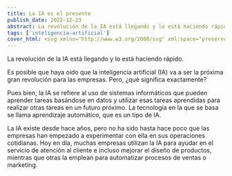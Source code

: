 ```yaml
---
title: La IA es el presente
publish_date: 2022-12-23
abstract: La revolución de la IA está llegando y lo está haciendo rápido.
tags: ['inteligencia-artificial']
cover_html: <svg xmlns="http://www.w3.org/2000/svg" xml:space="preserve" style="enable-background:new 0 0 119.25 122.88" viewBox="0 0 119.25 122.88" fill="currentColor"><path d="M86.28 104.11a4.04 4.04 0 0 0-3.04 0c-.47.2-.9.48-1.25.84l-.03.02a3.6 3.6 0 0 0-.77 1.1h-6.31v-5.48a13.64 13.64 0 0 1-3.54 1.1v6.14a1.76 1.76 0 0 0 1.77 1.77h8.14a3.35 3.35 0 0 0 .69.95l.03.03a3.94 3.94 0 0 0 4.3.87l.03-.01a4.05 4.05 0 0 0 2.15-2.15 4.04 4.04 0 0 0 0-3.04 3.94 3.94 0 0 0-2.17-2.14zm-28.85-37.5h-7.4l-1.06 3.48h-6.66l7.95-21.12h7.14l7.92 21.12h-6.83l-1.06-3.48zm-1.38-4.58-2.31-7.59-2.32 7.59h4.63zm11.11-13.07h6.55v21.12h-6.55V48.96zm-4.99-21.65a11.56 11.56 0 0 0-2.95 3.19.46.46 0 0 1-.17.17.59.59 0 0 1-.8-.17 11.56 11.56 0 0 0-2.95-3.19 9.45 9.45 0 0 0-3.7-1.63h-.02a10.07 10.07 0 0 0-3.79-.04 11.42 11.42 0 0 0-6.72 3.86c-.82.95-1.48 2.04-1.91 3.21l-.19.57c-.05.18-.11.38-.15.58a.57.57 0 0 1-.55.46c-1.34.2-2.67.69-3.91 1.42a13.44 13.44 0 0 0-3.44 2.99c-1 1.22-1.84 2.66-2.44 4.26a15.8 15.8 0 0 0-.97 4.9l-.01.68.01.66a.59.59 0 0 1-.24.51c-.82.59-1.56 1.2-2.22 1.83-.67.65-1.26 1.32-1.77 2.01a13.15 13.15 0 0 0-1.85 3.5 12.05 12.05 0 0 0-.17 7.3c.34 1.17.86 2.31 1.53 3.37a15.58 15.58 0 0 0 2.84 3.39.6.6 0 0 1 .18.54 13.53 13.53 0 0 0-.15 4.49 14.36 14.36 0 0 0 3.35 7.22 14.7 14.7 0 0 0 6.16 4.23 11.93 11.93 0 0 0 3.05.59c.27-.01.52.18.58.46a9.95 9.95 0 0 0 1.4 3.32 11.48 11.48 0 0 0 6.86 4.89 9.68 9.68 0 0 0 8.44-1.66 11.82 11.82 0 0 0 3.03-3.47.52.52 0 0 1 .23-.21.58.58 0 0 1 .78.24A10.7 10.7 0 0 0 62.12 95a9.34 9.34 0 0 0 3.46 1.8c1.57.43 3.21.43 4.8.1 1.7-.35 3.34-1.09 4.75-2.11A12.18 12.18 0 0 0 78 91.93a10.37 10.37 0 0 0 1.61-3.39.57.57 0 0 1 .47-.47c1.47-.26 2.92-.87 4.25-1.78a13.81 13.81 0 0 0 3.53-3.54 15.27 15.27 0 0 0 2.11-4.5c.44-1.55.65-3.23.58-5-.02-.2.07-.4.25-.52.86-.59 1.62-1.21 2.3-1.84.69-.66 1.3-1.34 1.82-2.05a12 12 0 0 0 2.07-10.43c-.3-1.15-.77-2.26-1.38-3.31l-.02-.02a15.49 15.49 0 0 0-3.13-3.8.59.59 0 0 1-.19-.55 13.34 13.34 0 0 0-.86-8.04 15.18 15.18 0 0 0-5.13-6.2 13.37 13.37 0 0 0-3.34-1.71l-.03-.01c-.61-.21-1.23-.36-1.84-.46h-.02c-.6-.1-1.2-.14-1.79-.13a.58.58 0 0 1-.6-.44 9.84 9.84 0 0 0-.93-2.38c-.54-1-1.25-1.92-2.08-2.71-.85-.81-1.82-1.5-2.86-2.03a11.15 11.15 0 0 0-3.44-1.09 10.07 10.07 0 0 0-3.46.1c-1.29.31-2.56.84-3.72 1.68zm16.35 11.26a.6.6 0 0 1 .52-.41c.42-.03.85-.01 1.28.06a9.67 9.67 0 0 1 3.75 1.58c.76.53 1.48 1.18 2.1 1.92l.01.02c.65.77 1.2 1.63 1.61 2.57a9.5 9.5 0 0 1 .75 4.86 9.17 9.17 0 0 1-.45 1.99l-.01.04a1.95 1.95 0 0 0 .77 2.25l.03.02a12.65 12.65 0 0 1 3.3 3.64c.44.75.78 1.53.99 2.33a7.77 7.77 0 0 1-.18 4.83 9.19 9.19 0 0 1-1.23 2.27l-.01.01c-.49.67-1.11 1.33-1.84 1.96-.7.6-1.51 1.17-2.44 1.72l-.03.02a1.99 1.99 0 0 0-.93 2.08l.01.08c.19 1.53.1 2.99-.21 4.32a11.27 11.27 0 0 1-1.7 3.86c-.59.85-1.27 1.58-2 2.16a7.61 7.61 0 0 1-2.39 1.31h-.01a.58.58 0 0 1-.72-.38c-1.13-3.69-3.08-4.88-6.38-6.58l-.07-.04a1.92 1.92 0 0 0-1.41-.1 1.8 1.8 0 0 0-1.07.9l-.03.06c-.22.46-.24.96-.1 1.41.15.45.47.85.93 1.09 2.76 1.41 4.8 2.48 4.77 5.94a5.81 5.81 0 0 1-.87 2.93 8.64 8.64 0 0 1-2.34 2.49 8.74 8.74 0 0 1-3.18 1.46 5.83 5.83 0 0 1-6.83-3.07 15.96 15.96 0 0 1-1.41-4.32c-.02-.05-.02-.11-.02-.16 0-.72-.56-1.19-1.29-1.4a3.73 3.73 0 0 0-2.02 0c-.72.22-1.28.69-1.28 1.4l-.02.14a13.42 13.42 0 0 1-2.32 5.09 6.43 6.43 0 0 1-3.75 2.46c-.98.2-1.99.15-2.95-.1a8.15 8.15 0 0 1-2.81-1.4 7.53 7.53 0 0 1-2-2.33 5.8 5.8 0 0 1-.73-2.75c0-3.64 2.2-4.86 5.11-6.35.46-.24.78-.64.93-1.09a1.9 1.9 0 0 0-.11-1.44 1.9 1.9 0 0 0-1.09-.93 1.92 1.92 0 0 0-1.41.1l-.03.01c-3.43 1.75-5.48 3.03-6.71 6.84a.6.6 0 0 1-.58.43 6.14 6.14 0 0 1-2.03-.4c-.81-.28-1.62-.69-2.38-1.21a11 11 0 0 1-3.68-4.34 9.67 9.67 0 0 1-.82-2.71v-.02a9.44 9.44 0 0 1 .43-4.33l.01-.03c.14-.41.13-.84.01-1.22l-.01-.02c-.13-.4-.39-.75-.75-1l-.02-.02a12.32 12.32 0 0 1-3.09-3.33 9.84 9.84 0 0 1-1.06-2.37 8.01 8.01 0 0 1 .12-5.03c.29-.81.71-1.62 1.29-2.41.49-.67 1.09-1.33 1.81-1.96a16.7 16.7 0 0 1 2.37-1.74c.33-.2.57-.48.73-.8l.01-.03c.16-.33.22-.7.17-1.07l-.01-.12v-.02a12.6 12.6 0 0 1-.11-2.14c.05-1.31.3-2.54.71-3.65a11.17 11.17 0 0 1 1.8-3.17 9.4 9.4 0 0 1 2.04-1.87c.73-.49 1.5-.84 2.29-1.04.3-.09.63.08.72.38a9.6 9.6 0 0 0 2.89 4.58l.06.05a1.83 1.83 0 0 0 2.59-.1l.03-.04c.34-.37.5-.85.48-1.32a1.9 1.9 0 0 0-.6-1.3 5.6 5.6 0 0 1-1.83-2.92 5.54 5.54 0 0 1 .06-3.67 6.6 6.6 0 0 1 1.28-2.12 7.88 7.88 0 0 1 1.96-1.62l.03-.02a7.72 7.72 0 0 1 2.43-.92 6.31 6.31 0 0 1 2.45.01c1.14.24 2.26.84 3.25 1.88.87.91 1.64 2.17 2.25 3.83l.01.02c.21.65.89 1.03 1.69 1.18.36.07.74.09 1.11.07h.01c.38-.02.74-.09 1.08-.2.6-.2 1.07-.52 1.18-.93v-.23c0-1.16.69-2.39 1.64-3.4a7.55 7.55 0 0 1 3.6-2.21 6.38 6.38 0 0 1 2.22-.05c.76.12 1.5.36 2.2.71l.06.02a8.2 8.2 0 0 1 1.93 1.36 7.44 7.44 0 0 1 1.4 1.82c.57 1.05.83 2.25.65 3.52-.16 1.11-.2 1.81-1.13 2.92l-.01.01a1.86 1.86 0 0 0 .19 2.59l.06.05a1.85 1.85 0 0 0 2.57-.21l.05-.07a8.24 8.24 0 0 0 1.71-3.42zm21.96 48.94a4.04 4.04 0 0 1 0-3.04c.2-.47.48-.9.84-1.25l.02-.03a3.6 3.6 0 0 1 1.1-.77v-6.31h-7.76c.01-.41.01-.82-.01-1.24a.63.63 0 0 1 .28-.59c.8-.55 1.53-1.12 2.19-1.71h7.06a1.76 1.76 0 0 1 1.77 1.77v8.14a3.35 3.35 0 0 1 .95.69l.03.03a3.94 3.94 0 0 1 .87 4.3l-.01.03a4.05 4.05 0 0 1-2.15 2.15 4.04 4.04 0 0 1-3.04 0 3.94 3.94 0 0 1-2.14-2.17zm11.24-20.25h-10.55a13.26 13.26 0 0 0 1.08-3.54h9.47l.22-.39a3.9 3.9 0 0 1 3.33-1.81c.52 0 1.02.1 1.49.29l.03.01a4.05 4.05 0 0 1 2.15 2.15 4.04 4.04 0 0 1 0 3.04 3.94 3.94 0 0 1-5.16 2.16l-.03-.01a4.05 4.05 0 0 1-1.8-1.49l-.02-.03-.21-.38zm3.36-9.68h-13.27a15.56 15.56 0 0 0-1.42-3.25l-.02-.03-.15-.26h13.1V42.49a4.98 4.98 0 0 1-.85-.65 3.94 3.94 0 0 1-.86-4.33 4.05 4.05 0 0 1 2.15-2.15 4.04 4.04 0 0 1 3.04 0 3.94 3.94 0 0 1 2.16 5.16l-.01.03a4.05 4.05 0 0 1-2.09 2.13V55.8c0 .49-.2.93-.52 1.25-.33.33-.77.53-1.26.53zm-13.87-8.54h-4.52a14.8 14.8 0 0 0 .21-3.54h2.54v-5.22a3.78 3.78 0 0 1-1.07-.77 3.94 3.94 0 0 1-.86-4.32c.2-.47.48-.9.83-1.26l.03-.03a3.94 3.94 0 0 1 4.33-.86c.47.2.9.48 1.26.84l.03.02c.36.36.65.78.85 1.26l.01.03a4.04 4.04 0 0 1-.83 4.3l-.03.03a4.14 4.14 0 0 1-1.01.73v7.02a1.76 1.76 0 0 1-1.77 1.77zM31.13 18.77a4.04 4.04 0 0 0 3.04 0c.47-.2.9-.48 1.25-.84l.03-.02a3.6 3.6 0 0 0 .77-1.1h6.31v5.45a13.14 13.14 0 0 1 3.54-1.27v-5.95a1.76 1.76 0 0 0-1.77-1.77h-8.14a3.35 3.35 0 0 0-.69-.95l-.03-.03a3.94 3.94 0 0 0-4.3-.87l-.03.01a4.05 4.05 0 0 0-2.15 2.15 4.04 4.04 0 0 0 0 3.04 3.94 3.94 0 0 0 2.17 2.15zM51.39 7.53v13.66c1.18.34 2.33.88 3.41 1.66l.12.09.01-.09V7.53l.39-.22a4.05 4.05 0 0 0 1.81-3.33c0-.52-.1-1.02-.29-1.49l-.01-.03A4.05 4.05 0 0 0 54.68.31a4.04 4.04 0 0 0-3.04 0 3.94 3.94 0 0 0-2.16 5.16l.01.03a4.05 4.05 0 0 0 1.49 1.8l.02.01.39.22zm9.67-3.36v19.98c.48-.49.99-.92 1.51-1.3a10.6 10.6 0 0 1 2.03-1.16V5.93h11.55a4.98 4.98 0 0 0 .65.85 3.94 3.94 0 0 0 4.33.86 3.94 3.94 0 0 0 2.45-3.67A3.94 3.94 0 0 0 79.6 0c-.52 0-1.02.1-1.49.29l-.03.01a4.05 4.05 0 0 0-2.13 2.09H62.83a1.76 1.76 0 0 0-1.77 1.78zm8.54 13.87v2.74a12.06 12.06 0 0 1 3.54.73v-1.69h5.22a3.78 3.78 0 0 0 .77 1.07 3.94 3.94 0 0 0 4.32.86c.47-.2.9-.48 1.26-.83l.03-.03a3.94 3.94 0 0 0 .86-4.33c-.2-.47-.48-.9-.84-1.26l-.02-.03a3.9 3.9 0 0 0-1.26-.85l-.03-.01a4.04 4.04 0 0 0-4.3.83l-.03.03a4.14 4.14 0 0 0-.73 1.01h-7.02c-.49 0-.93.2-1.25.52-.32.31-.52.75-.52 1.24zM18.77 35.2a4.04 4.04 0 0 1 0 3.04c-.2.47-.48.9-.84 1.25l-.02.03a3.6 3.6 0 0 1-1.1.77v6.31h6.55v.31l.02.75a.65.65 0 0 1-.27.58c-.86.61-1.63 1.25-2.33 1.9h-5.72a1.76 1.76 0 0 1-1.77-1.77v-8.14a3.35 3.35 0 0 1-.95-.69l-.03-.03a3.94 3.94 0 0 1-.87-4.3l.01-.03a4.05 4.05 0 0 1 2.15-2.15 4.04 4.04 0 0 1 3.04 0c.49.2.93.5 1.29.86.34.38.64.82.84 1.31zM7.53 55.45h9.4a13.37 13.37 0 0 0-1.03 3.53H7.53l-.22.39a3.9 3.9 0 0 1-3.33 1.81c-.52 0-1.02-.1-1.49-.29l-.03-.01a4.05 4.05 0 0 1-2.15-2.15 4.04 4.04 0 0 1 0-3.04 3.94 3.94 0 0 1 5.16-2.16l.03.01a4.05 4.05 0 0 1 1.8 1.49l.02.03.21.39zm-3.36 9.68H16.4c.38 1.21.93 2.38 1.63 3.49v.01l.02.04H5.93v11.55a4.98 4.98 0 0 1 .85.65 3.94 3.94 0 0 1 .86 4.33 4.05 4.05 0 0 1-2.15 2.15 4.04 4.04 0 0 1-3.04 0A3.94 3.94 0 0 1 0 83.66c0-.52.1-1.02.29-1.49l.01-.03a4.05 4.05 0 0 1 2.09-2.13V66.89a1.76 1.76 0 0 1 1.78-1.76zm13.87 8.54h3.3a14.62 14.62 0 0 0-.16 3.54h-1.37v5.22a3.78 3.78 0 0 1 1.07.77 3.94 3.94 0 0 1 .86 4.33c-.2.47-.48.9-.83 1.26l-.03.03a3.94 3.94 0 0 1-4.33.86c-.47-.2-.9-.48-1.26-.84l-.03-.02a3.9 3.9 0 0 1-.85-1.26l-.01-.03a4.04 4.04 0 0 1 .83-4.3l.03-.03a4.14 4.14 0 0 1 1.01-.73v-7.02c0-.49.2-.93.52-1.25a1.7 1.7 0 0 1 1.25-.53zm47.99 41.68v-13.99a10.32 10.32 0 0 1-3.51-1.91l-.02-.02v15.93l-.39.22a4.05 4.05 0 0 0-1.81 3.33c0 .52.1 1.02.29 1.49l.01.03a4.05 4.05 0 0 0 2.15 2.15 4.04 4.04 0 0 0 3.04 0 3.94 3.94 0 0 0 2.16-5.16l-.01-.03a4.05 4.05 0 0 0-1.49-1.8l-.03-.02-.39-.22zm-9.68 3.36V98.55a11.92 11.92 0 0 1-3.54 2.47v15.94H41.26a4.98 4.98 0 0 0-.65-.85 3.94 3.94 0 0 0-4.33-.86 4.05 4.05 0 0 0-2.15 2.15 4.04 4.04 0 0 0 0 3.04 3.94 3.94 0 0 0 5.16 2.16l.03-.01a4.05 4.05 0 0 0 2.13-2.09h13.12c.49 0 .93-.2 1.25-.52.33-.34.53-.78.53-1.27zm-8.54-13.87v-2.91a12.16 12.16 0 0 1-3.54-.72v1.87h-5.22a3.78 3.78 0 0 0-.77-1.07 3.94 3.94 0 0 0-4.32-.86c-.47.2-.9.48-1.26.83l-.03.02a3.94 3.94 0 0 0-.86 4.33c.2.47.48.9.84 1.26l.02.03c.36.36.78.65 1.26.85l.03.01a4.04 4.04 0 0 0 4.3-.83l.03-.03a4.14 4.14 0 0 0 .73-1.01h7.02a1.76 1.76 0 0 0 1.77-1.77z"/></svg>
---
```


La revolución de la IA está llegando y lo está haciendo rápido.

Es posible que haya oído que la inteligencia artificial (IA) va a ser la próxima
gran revolución para las empresas. Pero, ¿qué significa exactamente?

Pues bien, la IA se refiere al uso de sistemas informáticos que pueden aprender
tareas basándose en datos y utilizar esas tareas aprendidas para realizar otras
tareas en un futuro próximo. La tecnología en la que se basa se llama
aprendizaje automático, que es un tipo de IA.

La IA existe desde hace años, pero no ha sido hasta hace poco que las empresas
han empezado a experimentar con ella en sus operaciones cotidianas. Hoy en día,
muchas empresas utilizan la IA para ayudar en el servicio de atención al cliente
e incluso mejorar el diseño de productos, mientras que otras la emplean para
automatizar procesos de ventas o marketing.
